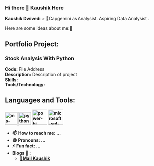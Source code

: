 ### Hi there 👋 Kaushik Here 


**Kaushik Dwivedi ♂️**  💼Capgemini as Analysist. Aspiring Data Analysist .

Here are some ideas about me:📂

<h2 align ="left"> Portfolio Project: </h2>
<p align="left"> 
   <h3>Stock Analysis With Python</h3>
 <b> Code: </b> 
 File Address <br>
 <b> Description: </b>
 Description of project
 <br>
 <b> Skills: </b>
 <br>
 <b> Tools/Technology:<b>
</p>
 

 <h2 align="left">Languages and Tools:</h2>
<p align="left"> 
<a href="https://www.microsoft.com/en-us/microsoft-365/excel" target="_blank"> <img src="https://img.icons8.com/color/48/ms-excel.png" alt="ms-excel" height="40" width="40" /> </a>
<a href="https://www.python.org" target="_blank"><img width="40" height="40" src="https://img.icons8.com/color/48/python--v1.png" alt="python--v3"/></a>
 <a href="https://powerbi.microsoft.com" target="_blank"> <img width="48" height="48" src="https://img.icons8.com/color/48/power-bi.png" alt="power-bi"/></a>
   <img width="48" height="48" src="https://img.icons8.com/color/48/microsoft-sql-server.png" alt="microsoft-sql-server"/>

- 📫 How to reach me: ...
- 😄 Pronouns: ...
- ⚡ Fun fact: ...
- Blogs 📰 :
  - [📧Mail Kaushik ](mailto:kaushikdwivedi22@gmail.com)
<!-- <a  href="https://icons8.com/icon/13654/excel">Excel</a> icon by <a href="https://icons8.com">Icons8</a>
